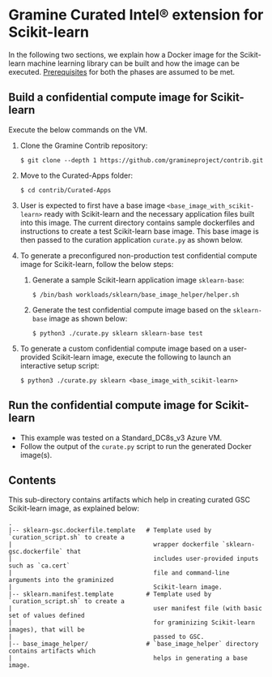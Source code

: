 # Gramine Curated Intel® extension for Scikit-learn

In the following two sections, we explain how a Docker image for the Scikit-learn machine learning
library can be built and how the image can be executed.
[Prerequisites](https://github.com/gramineproject/contrib/tree/master/Curated-Apps/README.md) for
both the phases are assumed to be met.

## Build a confidential compute image for Scikit-learn

Execute the below commands on the VM.

1. Clone the Gramine Contrib repository:

       $ git clone --depth 1 https://github.com/gramineproject/contrib.git

2. Move to the Curated-Apps folder:

       $ cd contrib/Curated-Apps

3. User is expected to first have a base image `<base_image_with_scikit-learn>` ready with
   Scikit-learn and the necessary application files built into this image. The current directory
   contains sample dockerfiles and instructions to create a test Scikit-learn base image. This base
   image is then passed to the curation application `curate.py` as shown below.

4. To generate a preconfigured non-production test confidential compute image for Scikit-learn,
   follow the below steps:

   1. Generate a sample Scikit-learn application image `sklearn-base`:

          $ /bin/bash workloads/sklearn/base_image_helper/helper.sh

   2. Generate the test confidential compute image based on the `sklearn-base` image  as shown
      below:

          $ python3 ./curate.py sklearn sklearn-base test

5. To generate a custom confidential compute image based on a user-provided Scikit-learn image,
   execute the following to launch an interactive setup script:

       $ python3 ./curate.py sklearn <base_image_with_scikit-learn>

## Run the confidential compute image for Scikit-learn

- This example was tested on a Standard_DC8s_v3 Azure VM.
- Follow the output of the `curate.py` script to run the generated Docker image(s).

## Contents

This sub-directory contains artifacts which help in creating curated GSC Scikit-learn image,
as explained below:

    .
    |-- sklearn-gsc.dockerfile.template   # Template used by `curation_script.sh` to create a
    |                                       wrapper dockerfile `sklearn-gsc.dockerfile` that
    |                                       includes user-provided inputs such as `ca.cert`
    |                                       file and command-line arguments into the graminized
    |                                       Scikit-learn image.
    |-- sklearn.manifest.template         # Template used by `curation_script.sh` to create a
    |                                       user manifest file (with basic set of values defined
    |                                       for graminizing Scikit-learn images), that will be
    |                                       passed to GSC.
    |-- base_image_helper/                # `base_image_helper` directory contains artifacts which
    |                                       helps in generating a base image.

